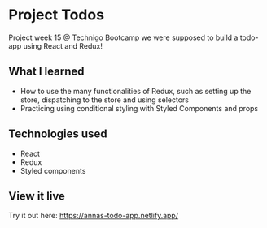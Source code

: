 # Project Todos 

Project week 15 @ Technigo Bootcamp we were supposed to build a todo-app using React and Redux! 

## What I learned

- How to use the many functionalities of Redux, such as setting up the store, dispatching to the store and using selectors
- Practicing using conditional styling with Styled Components and props

## Technologies used

- React
- Redux
- Styled components 

## View it live

Try it out here: https://annas-todo-app.netlify.app/ 
